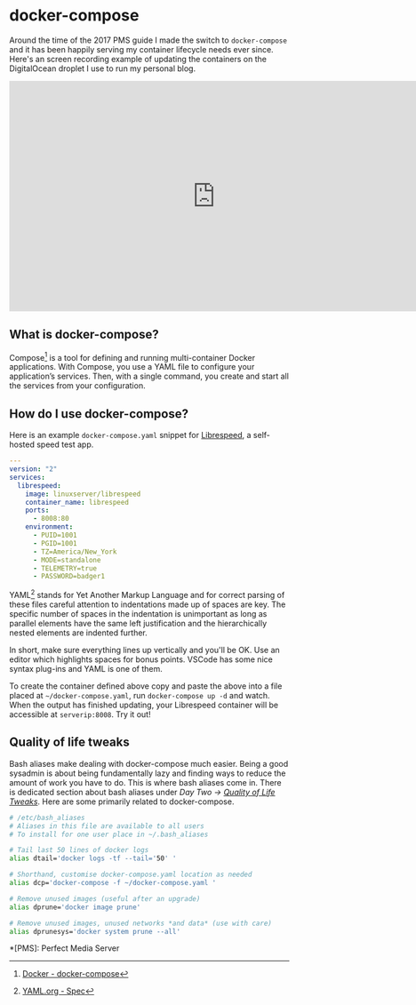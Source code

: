 # docker-compose

Around the time of the 2017 PMS guide I made the switch to `docker-compose` and it has been happily serving my container lifecycle needs ever since. Here's an screen recording example of updating the containers on the DigitalOcean droplet I use to run my personal blog.

<p align="center">
<iframe width="740" height="415" src="https://www.youtube.com/embed/K2QCVMXZVYM" frameborder="0" allow="accelerometer; autoplay; clipboard-write; encrypted-media; gyroscope; picture-in-picture" allowfullscreen></iframe>
</p>


## What is docker-compose?

Compose[^1] is a tool for defining and running multi-container Docker applications. With Compose, you use a YAML file to configure your application’s services. Then, with a single command, you create and start all the services from your configuration.

## How do I use docker-compose?

Here is an example `docker-compose.yaml` snippet for [Librespeed](https://github.com/librespeed/speedtest), a self-hosted speed test app.

```yaml
---
version: "2"
services:
  librespeed:
    image: linuxserver/librespeed
    container_name: librespeed
    ports:
      - 8008:80
    environment:
      - PUID=1001
      - PGID=1001
      - TZ=America/New_York
      - MODE=standalone
      - TELEMETRY=true
      - PASSWORD=badger1
```

YAML[^2] stands for Yet Another Markup Language and for correct parsing of these files careful attention to indentations made up of spaces are key. The specific number of spaces in the indentation is unimportant as long as parallel elements have the same left justification and the hierarchically nested elements are indented further. 

In short, make sure everything lines up vertically and you'll be OK. Use an editor which highlights spaces for bonus points. VSCode has some nice syntax plug-ins and YAML is one of them.

To create the container defined above copy and paste the above into a file placed at `~/docker-compose.yaml`, run `docker-compose up -d` and watch. When the output has finished updating, your Librespeed container will be accessible at `serverip:8008`. Try it out!

## Quality of life tweaks

Bash aliases make dealing with docker-compose much easier. Being a good sysadmin is about being fundamentally lazy and finding ways to reduce the amount of work you have to do. This is where bash aliases come in. There is dedicated section about bash aliases under *Day Two -> [Quality of Life Tweaks](../day-two/quality-of-life-tweaks.md#bash-aliases)*. Here are some primarily related to docker-compose.

```bash
# /etc/bash_aliases
# Aliases in this file are available to all users
# To install for one user place in ~/.bash_aliases

# Tail last 50 lines of docker logs
alias dtail='docker logs -tf --tail='50' '

# Shorthand, customise docker-compose.yaml location as needed
alias dcp='docker-compose -f ~/docker-compose.yaml '

# Remove unused images (useful after an upgrade)
alias dprune='docker image prune'

# Remove unused images, unused networks *and data* (use with care)
alias dprunesys='docker system prune --all'
```


[^1]: [Docker - docker-compose](https://docs.docker.com/compose/)
[^2]: [YAML.org - Spec](https://yaml.org/spec/)

*[PMS]: Perfect Media Server